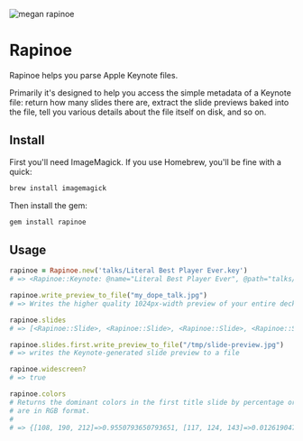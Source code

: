 ![megan rapinoe](https://cloud.githubusercontent.com/assets/2723/12370366/16ac568a-bbc3-11e5-951d-f9367476eae2.jpg)

# Rapinoe

Rapinoe helps you parse Apple Keynote files.

Primarily it's designed to help you access the simple metadata of a Keynote file: return how many slides there are, extract the slide previews baked into the file, tell you various details about the file itself on disk, and so on.

## Install

First you'll need ImageMagick. If you use Homebrew, you'll be fine with a quick:

```sh
brew install imagemagick
```

Then install the gem:

```sh
gem install rapinoe
```

## Usage

```ruby
rapinoe = Rapinoe.new('talks/Literal Best Player Ever.key')
# => <Rapinoe::Keynote: @name="Literal Best Player Ever", @path="talks/Literal Best Player Ever.key", @data=[…]>

rapinoe.write_preview_to_file("my_dope_talk.jpg")
# => Writes the higher quality 1024px-width preview of your entire deck to a file

rapinoe.slides
# => [<Rapinoe::Slide>, <Rapinoe::Slide>, <Rapinoe::Slide>, <Rapinoe::Slide>]

rapinoe.slides.first.write_preview_to_file("/tmp/slide-preview.jpg")
# => writes the Keynote-generated slide preview to a file

rapinoe.widescreen?
# => true

rapinoe.colors
# Returns the dominant colors in the first title slide by percentage order. Keys
# are in RGB format.
#
# => {[108, 190, 212]=>0.9550793650793651, [117, 124, 143]=>0.012619047619047618, [125, 83, 100]=>0.010158730158730159, [143, 23, 33]=>0.009603174603174603, [151, 10, 16]=>0.007301587301587302, [133, 49, 62]=>0.005238095238095238}
```
